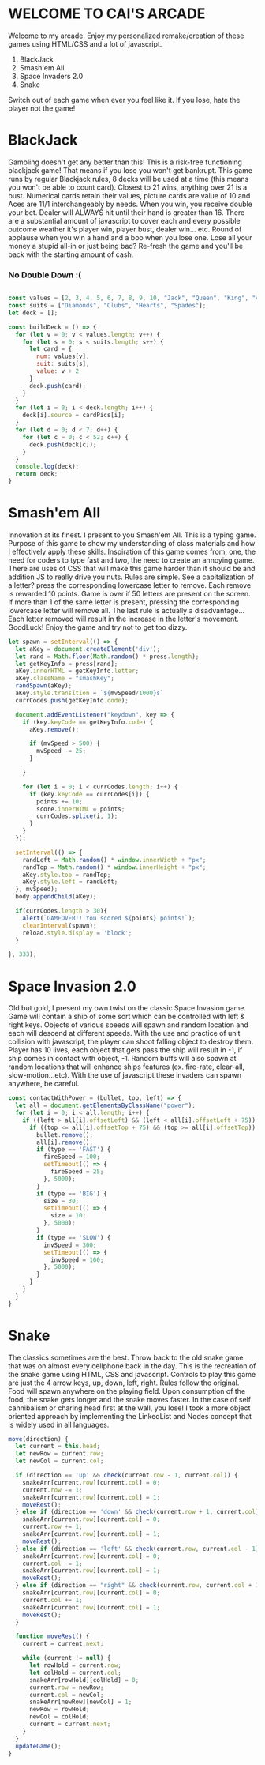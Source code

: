 # WELCOME TO CAI'S ARCADE

Welcome to my arcade. Enjoy my personalized remake/creation of these games using HTML/CSS and a lot of javascript.

1) BlackJack
2) Smash'em All
3) Space Invaders 2.0
4) Snake

Switch out of each game when ever you feel like it. If you lose, hate the player not the game!


# BlackJack

Gambling doesn't get any better than this! This is a risk-free functioning blackjack game! That means if you lose you won't get bankrupt. This game runs by regular Blackjack rules, 8 decks will be used at a time (this means you won't be able to count card). Closest to 21 wins, anything over 21 is a bust. Numerical cards retain their values, picture cards are value of 10 and Aces are 11/1 interchangeably by needs. When you win, you receive double your bet. Dealer will ALWAYS hit until their hand is greater than 16. There are a substantial amount of javascript to cover each and every possible outcome weather it's player win, player bust, dealer win... etc. Round of applause when you win a hand and a boo when you lose one. Lose all your money a stupid all-in or just being bad? Re-fresh the game and you'll be back with the starting amount of cash.

### No Double Down :( ###

```javascript

const values = [2, 3, 4, 5, 6, 7, 8, 9, 10, "Jack", "Queen", "King", "Ace"];
const suits = ["Diamonds", "Clubs", "Hearts", "Spades"];
let deck = [];

const buildDeck = () => {
  for (let v = 0; v < values.length; v++) {
    for (let s = 0; s < suits.length; s++) {
      let card = {
        num: values[v],
        suit: suits[s],
        value: v + 2
      }
      deck.push(card);
    }
  }
  for (let i = 0; i < deck.length; i++) {
    deck[i].source = cardPics[i];
  }
  for (let d = 0; d < 7; d++) {
    for (let c = 0; c < 52; c++) {
      deck.push(deck[c]);
    }
  }
  console.log(deck);
  return deck;
}

```
# Smash'em All

Innovation at its finest. I present to you Smash'em All. This is a typing game. Purpose of this game to show my understanding of class materials and how I effectively apply these skills. Inspiration of this game comes from, one, the need for coders to type fast and two, the need to create an annoying game. There are uses of CSS that will make this game harder than it should be and addition JS to really drive you nuts. Rules are simple. See a capitalization of a letter? press the corresponding lowercase letter to remove. Each remove is rewarded 10 points. Game is over if 50 letters are present on the screen. If more than 1 of the same letter is present, pressing the corresponding lowercase letter will remove all. The last rule is actually a disadvantage... Each letter removed will result in the increase in the letter's movement. GoodLuck! Enjoy the game and try not to get too dizzy.

```javascript
let spawn = setInterval(() => {
  let aKey = document.createElement('div');
  let rand = Math.floor(Math.random() * press.length);
  let getKeyInfo = press[rand];
  aKey.innerHTML = getKeyInfo.letter;
  aKey.className = "smashKey";
  randSpawn(aKey);
  aKey.style.transition = `${mvSpeed/1000}s`
  currCodes.push(getKeyInfo.code);

  document.addEventListener("keydown", key => {
    if (key.keyCode == getKeyInfo.code) {
      aKey.remove();

      if (mvSpeed > 500) {
        mvSpeed -= 25;
      }

    }

    for (let i = 0; i < currCodes.length; i++) {
      if (key.keyCode == currCodes[i]) {
        points += 10;
        score.innerHTML = points;
        currCodes.splice(i, 1);
      }
    }
  });

  setInterval(() => {
    randLeft = Math.random() * window.innerWidth + "px";
    randTop = Math.random() * window.innerHeight + "px";
    aKey.style.top = randTop;
    aKey.style.left = randLeft;
  }, mvSpeed);
  body.appendChild(aKey);

  if(currCodes.length > 30){
    alert(`GAMEOVER!! You scored ${points} points!`);
    clearInterval(spawn);
    reload.style.display = 'block';
  }

}, 333);
```

# Space Invasion 2.0

Old but gold, I present my own twist on the classic Space Invasion game. Game will contain a ship of some sort which can be controlled with left & right keys. Objects of various speeds will spawn and random location and each will descend at different speeds. With the use and practice of unit collision with javascript, the player can shoot falling object to destroy them. Player has 10 lives, each object that gets pass the ship will result in -1, if ship comes in contact with object, -1. Random buffs will also spawn at random locations that will enhance ships features (ex. fire-rate, clear-all, slow-motion...etc). With the use of javascript these invaders can spawn anywhere, be careful.

```javascript
const contactWithPower = (bullet, top, left) => {
  let all = document.getElementsByClassName("power");
  for (let i = 0; i < all.length; i++) {
    if ((left > all[i].offsetLeft) && (left < all[i].offsetLeft + 75)) {
      if ((top <= all[i].offsetTop + 75) && (top >= all[i].offsetTop)) {
        bullet.remove();
        all[i].remove();
        if (type == 'FAST') {
          fireSpeed = 100;
          setTimeout(() => {
            fireSpeed = 25;
          }, 5000);
        }
        if (type == 'BIG') {
          size = 30;
          setTimeout(() => {
            size = 10;
          }, 5000);
        }
        if (type == 'SLOW') {
          invSpeed = 300;
          setTimeout(() => {
            invSpeed = 100;
          }, 5000);
        }
      }
    }
  }
}
```

# Snake

The classics sometimes are the best. Throw back to the old snake game that was on almost every cellphone back in the day. This is the recreation of the snake game using HTML, CSS and javascript. Controls to play this game are just the 4 arrow keys, up, down, left, right. Rules follow the original. Food will spawn anywhere on the playing field. Upon consumption of the food, the snake gets longer and the snake moves faster. In the case of self cannibalism or charing head first at the wall, you lose! I took a more object oriented approach by implementing the LinkedList and Nodes concept that is widely used in all languages.

```javascript
move(direction) {
  let current = this.head;
  let newRow = current.row;
  let newCol = current.col;

  if (direction == 'up' && check(current.row - 1, current.col)) {
    snakeArr[current.row][current.col] = 0;
    current.row -= 1;
    snakeArr[current.row][current.col] = 1;
    moveRest();
  } else if (direction == 'down' && check(current.row + 1, current.col)) {
    snakeArr[current.row][current.col] = 0;
    current.row += 1;
    snakeArr[current.row][current.col] = 1;
    moveRest();
  } else if (direction == 'left' && check(current.row, current.col - 1)) {
    snakeArr[current.row][current.col] = 0;
    current.col -= 1;
    snakeArr[current.row][current.col] = 1;
    moveRest();
  } else if (direction == "right" && check(current.row, current.col + 1)) {
    snakeArr[current.row][current.col] = 0;
    current.col += 1;
    snakeArr[current.row][current.col] = 1;
    moveRest();
  }

  function moveRest() {
    current = current.next;

    while (current != null) {
      let rowHold = current.row;
      let colHold = current.col;
      snakeArr[rowHold][colHold] = 0;
      current.row = newRow;
      current.col = newCol;
      snakeArr[newRow][newCol] = 1;
      newRow = rowHold;
      newCol = colHold;
      current = current.next;
    }
  }
  updateGame();
}
```
